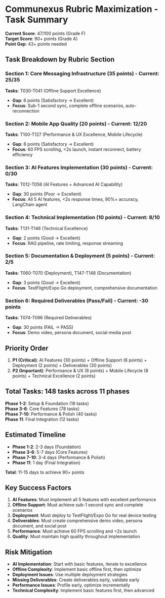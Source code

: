 # Communexus Rubric Maximization - Task Summary

**Current Score**: 47/100 points (Grade F)  
**Target Score**: 90+ points (Grade A)  
**Point Gap**: 43+ points needed

## Task Breakdown by Rubric Section

### Section 1: Core Messaging Infrastructure (35 points) - Current: 25/35
**Tasks**: T030-T041 (Offline Support Excellence)
- **Gap**: 6 points (Satisfactory → Excellent)
- **Focus**: Sub-1 second sync, complete offline scenarios, auto-reconnection

### Section 2: Mobile App Quality (20 points) - Current: 12/20  
**Tasks**: T100-T127 (Performance & UX Excellence, Mobile Lifecycle)
- **Gap**: 8 points (Satisfactory → Excellent)
- **Focus**: 60 FPS scrolling, <2s launch, instant reconnect, battery efficiency

### Section 3: AI Features Implementation (30 points) - Current: 0/30
**Tasks**: T012-T056 (AI Features + Advanced AI Capability)
- **Gap**: 30 points (Poor → Excellent)
- **Focus**: All 5 AI features, <2s response times, 90%+ accuracy, LangChain agent

### Section 4: Technical Implementation (10 points) - Current: 8/10
**Tasks**: T131-T146 (Technical Excellence)
- **Gap**: 2 points (Good → Excellent)
- **Focus**: RAG pipeline, rate limiting, response streaming

### Section 5: Documentation & Deployment (5 points) - Current: 2/5
**Tasks**: T060-T070 (Deployment), T147-T148 (Documentation)
- **Gap**: 3 points (Good → Excellent)
- **Focus**: TestFlight/Expo Go deployment, comprehensive documentation

### Section 6: Required Deliverables (Pass/Fail) - Current: -30 points
**Tasks**: T074-T096 (Required Deliverables)
- **Gap**: 30 points (FAIL → PASS)
- **Focus**: Demo video, persona document, social media post

## Priority Order

1. **P1 (Critical)**: AI Features (30 points) + Offline Support (6 points) + Deployment (2 points) + Deliverables (30 points)
2. **P2 (Important)**: Performance & UX (8 points) + Mobile Lifecycle (8 points) + Technical Excellence (2 points)

## Total Tasks: 148 tasks across 11 phases

**Phase 1-2**: Setup & Foundation (18 tasks)  
**Phase 3-6**: Core Features (78 tasks)  
**Phase 7-10**: Performance & Polish (40 tasks)  
**Phase 11**: Final Integration (12 tasks)

## Estimated Timeline

- **Phase 1-2**: 2-3 days (Foundation)
- **Phase 3-6**: 5-7 days (Core Features)  
- **Phase 7-10**: 3-4 days (Performance & Polish)
- **Phase 11**: 1 day (Final Integration)

**Total**: 11-15 days to achieve 90+ points

## Key Success Factors

1. **AI Features**: Must implement all 5 features with excellent performance
2. **Offline Support**: Must achieve sub-1 second sync and complete scenarios
3. **Deployment**: Must deploy to TestFlight/Expo Go for real device testing
4. **Deliverables**: Must create comprehensive demo video, persona document, and social post
5. **Performance**: Must achieve 60 FPS scrolling and <2s launch
6. **Quality**: Must maintain high quality throughout implementation

## Risk Mitigation

- **AI Implementation**: Start with basic features, iterate to excellence
- **Offline Complexity**: Implement basic offline first, then optimize
- **Deployment Issues**: Use multiple deployment strategies
- **Missing Deliverables**: Create deliverables early, validate early
- **Performance Issues**: Profile early, optimize incrementally
- **Technical Complexity**: Implement basic features first, then advanced
